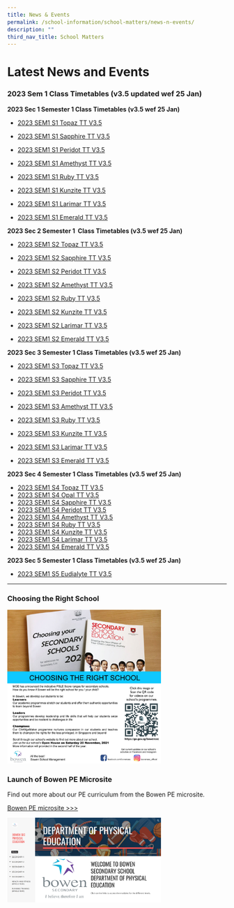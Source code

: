 ```yaml
---
title: News & Events
permalink: /school-information/school-matters/news-n-events/
description: ""
third_nav_title: School Matters
---
```

# Latest News and Events

### 2023 Sem 1 Class Timetables (v3.5 updated wef 25 Jan)


**2023 Sec 1 Semester 1 Class Timetables (v3.5 wef 25 Jan)**


*   [2023 SEM1 S1 Topaz TT V3.5](/files/2023%20SEM1%20S1T%20TT.pdf)  
    
*   [2023 SEM1 S1 Sapphire TT V3.5](/files/2023%20SEM1%20S1S%20TT.pdf)  
    
*   [2023 SEM1 S1 Peridot TT V3.5](/files/2023%20SEM1%20S1P%20TT.pdf)  
    
*   [2023 SEM1 S1 Amethyst TT V3.5](/files/2023%20SEM1%20S1A%20TT.pdf)  
    
*   [2023 SEM1 S1 Ruby TT V3.5](/files/2023%20SEM1%20S1R%20TT.pdf)  
    
*   [2023 SEM1 S1 Kunzite TT V3.5](/files/2023%20SEM1%20S1K%20TT.pdf)  
    
*   [2023 SEM1 S1 Larimar TT V3.5](/files/2023%20SEM1%20S1L%20TT.pdf)  
    
*   [2023 SEM1 S1 Emerald TT V3.5](/files/2023%20SEM1%20S1E%20TT.pdf)

**2023 Sec 2 Semester 1  Class Timetables (v3.5 wef 25 Jan)**  

*   [2023 SEM1 S2 Topaz TT V3.5](/files/2023%20SEM1%20S2T%20TT.pdf)  
    
*   [2023 SEM1 S2 Sapphire TT V3.5](/files/2023%20SEM1%20S2S%20TT.pdf)  
    
*   [2023 SEM1 S2 Peridot TT V3.5](/files/2023%20SEM1%20S2P.pdf)  
    
*   [2023 SEM1 S2 Amethyst TT V3.5](/files/2023%20SEM1%20S2A%20TT.pdf)  
    
*   [2023 SEM1 S2 Ruby TT V3.5](/files/2023%20SEM1%20S2R%20TT.pdf)  
    
*   [2023 SEM1 S2 Kunzite TT V3.5](/files/2023%20SEM1%20S2K%20TT.pdf)  
    
*   [2023 SEM1 S2 Larimar TT V3.5](/files/2023%20SEM1%20S2L%20TT.pdf)  
    
*   [2023 SEM1 S2 Emerald TT V3.5](/files/2023%20SEM1%20S2E%20TT.pdf)

**2023 Sec 3 Semester 1 Class Timetables (v3.5 wef 25 Jan)**  

*   [2023 SEM1 S3 Topaz TT V3.5](/files/2023%20SEM1%20S3T%20TT.pdf)  
    
*   [2023 SEM1 S3 Sapphire TT V3.5](/files/2023%20SEM1%20S3S%20TT.pdf)  
    
*   [2023 SEM1 S3 Peridot TT V3.5](/files/2023%20SEM1%20S3P.pdf)  
    
*   [2023 SEM1 S3 Amethyst TT V3.5](/files/2023%20SEM1%20S3A%20TT.pdf)  
    
*   [2023 SEM1 S3 Ruby TT V3.5](/files/2023%20SEM1%20S3R%20TT.pdf)  
    
*   [2023 SEM1 S3 Kunzite TT V3.5](/files/2023%20SEM1%20S3K%20TT.pdf)  
    
*   [2023 SEM1 S3 Larimar TT V3.5](/files/2023%20SEM1%20S3L%20TT.pdf)  
    
*   [2023 SEM1 S3 Emerald TT V3.5](/files/2023%20SEM1%20S3E%20TT.pdf)

**2023 Sec 4 Semester 1 Class Timetables (v3.5 wef 25 Jan)**

*   [2023 SEM1 S4 Topaz TT V3.5](/files/2023%20SEM1%20S4T%20TT.pdf)
*   [2023 SEM1 S4 Opal TT V3.5](/files/2023%20SEM1%20S4O%20TT.pdf)
*   [2023 SEM1 S4 Sapphire TT V3.5](/files/2023%20SEM1%20S4S%20TT.pdf)
*   [2023 SEM1 S4 Peridot TT V3.5](/files/2023%20SEM1%20S4P%20TT.pdf)
*   [2023 SEM1 S4 Amethyst TT V3.5](/files/2023%20SEM1%20S4A%20TT.pdf)
*   [2023 SEM1 S4 Ruby TT V3.5](/files/2023%20SEM1%20S4R%20TT.pdf)
*   [2023 SEM1 S4 Kunzite TT V3.5](/files/2023%20SEM1%20S4K%20TT.pdf)
*   [2023 SEM1 S4 Larimar TT V3.5](/files/2023%20SEM1%20S4L%20TT.pdf)
*   [2023 SEM1 S4 Emerald TT V3.5](/files/2023%20SEM1%20S4E%20TT.pdf)  
    

**2023 Sec 5 Semester 1 Class Timetables (v3.5 wef 25 Jan)**  

*   [2023 SEM1 S5 Eudialyte TT V3.5](/files/2023%20SEM1%20S5E%20TT.pdf)

  

* * *

  

### Choosing the Right School

<img src="/images/Choose-Bowen-Secondary-Popup2.jpeg" 
     style="width:70%">
		 
### Launch of Bowen PE Microsite

Find out more about our PE curriculum from the Bowen PE microsite.  

[Bowen PE microsite >>>](https://sites.google.com/bws.edu.sg/bowenpe)

<img src="/images/Bowen%20PE%20microsite.png" 
     style="width:70%">